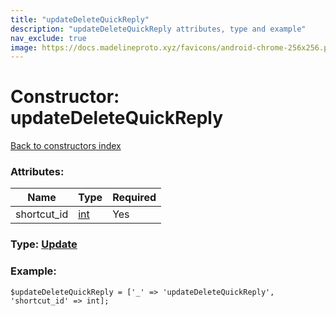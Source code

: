 ```yaml
---
title: "updateDeleteQuickReply"
description: "updateDeleteQuickReply attributes, type and example"
nav_exclude: true
image: https://docs.madelineproto.xyz/favicons/android-chrome-256x256.png
---
```

# Constructor: updateDeleteQuickReply  
[Back to constructors index](/API_docs/constructors/index.html)



### Attributes:

| Name     |    Type       | Required |
|----------|---------------|----------|
|shortcut\_id|[int](/API_docs/types/int.html) | Yes|



### Type: [Update](/API_docs/types/Update.html)


### Example:

```
$updateDeleteQuickReply = ['_' => 'updateDeleteQuickReply', 'shortcut_id' => int];
```  
